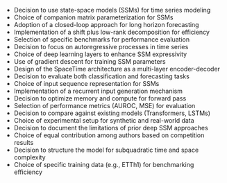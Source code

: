 - Decision to use state-space models (SSMs) for time series modeling
- Choice of companion matrix parameterization for SSMs
- Adoption of a closed-loop approach for long horizon forecasting
- Implementation of a shift plus low-rank decomposition for efficiency
- Selection of specific benchmarks for performance evaluation
- Decision to focus on autoregressive processes in time series
- Choice of deep learning layers to enhance SSM expressivity
- Use of gradient descent for training SSM parameters
- Design of the SpaceTime architecture as a multi-layer encoder-decoder
- Decision to evaluate both classification and forecasting tasks
- Choice of input sequence representation for SSMs
- Implementation of a recurrent input generation mechanism
- Decision to optimize memory and compute for forward pass
- Selection of performance metrics (AUROC, MSE) for evaluation
- Decision to compare against existing models (Transformers, LSTMs)
- Choice of experimental setup for synthetic and real-world data
- Decision to document the limitations of prior deep SSM approaches
- Choice of equal contribution among authors based on competition results
- Decision to structure the model for subquadratic time and space complexity
- Choice of specific training data (e.g., ETTh1) for benchmarking efficiency
